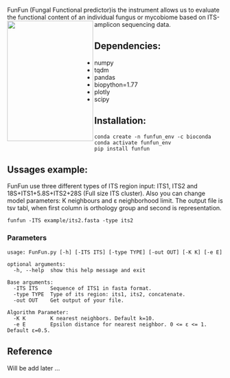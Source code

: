 FunFun (Fungal Functional predictor)is the instrument allows us to evaluate the functional content of an individual fungus or mycobiome based on ITS-amplicon sequencing data. 
<img src="https://user-images.githubusercontent.com/53526550/177148554-e6db1eab-e4e2-4e44-90a0-66f3ba8fbb47.png" width="200" height="280" align="left">
## **Dependencies:**
- numpy
- tqdm
- pandas
- biopython=1.77
- plotly
- scipy
## **Installation:**

```
conda create -n funfun_env -c bioconda
conda activate funfun_env
pip install funfun
```

## **Ussages example:**

FunFun use three different types of ITS region input: ITS1, ITS2 and 18S+ITS1+5.8S+ITS2+28S (Full size ITS cluster). Also you can change model parameters: K neighbours and ε neighborhood limit. The output file is tsv tabl, when first column is orthology group and second is representation.

```
funfun -ITS example/its2.fasta -type its2
```
### Parameters
```
usage: FunFun.py [-h] [-ITS ITS] [-type TYPE] [-out OUT] [-K K] [-e E]

optional arguments:
  -h, --help  show this help message and exit

Base arguments:
  -ITS ITS    Sequence of ITS1 in fasta format.
  -type TYPE  Type of its region: its1, its2, concatenate.
  -out OUT    Get output of your file.

Algorithm Parameter:
  -K K        K nearest neighbors. Default k=10.
  -e E        Epsilon distance for nearest neighbor. 0 <= ε <= 1. Default ε=0.5.
```
## Reference
Will be add later ...
 
